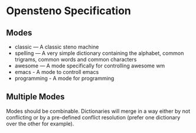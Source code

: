 # Opensteno Specification
## Modes
- classic — A classic steno machine
- spelling — A very simple dictionary containing the alphabet, common trigrams, common words and common characters
- awesome — A mode specifically for controlling awesome wm
- emacs - A mode to controll emacs
- programming - A mode for programming
## Multiple Modes
Modes should be combinable. Dictionaries will merge in a way either by not conflicting or by a pre-defined conflict resolution (prefer one dictionary over the other for example).

